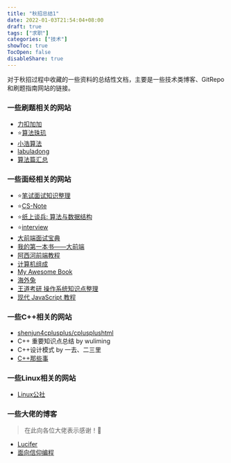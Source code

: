 ```yaml
---
title: "秋招总结1"
date: 2022-01-03T21:54:04+08:00
draft: true
tags: ["求职"]
categories: ["技术"]
showToc: true
TocOpen: false
disableShare: true
---
```


对于秋招过程中收藏的一些资料的总结性文档，主要是一些技术类博客、GitRepo 和刷题指南网站的链接。

### 一些刷题相关的网站
- [力扣加加](https://leetcode-solution-leetcode-pp.gitbook.io/leetcode-solution/)
- ⭐[算法珠玑](https://algorithm-essentials.soulmachine.me/)
- [小浩算法](https://www.geekxh.com)
- [labuladong](https://labuladong.gitee.io/algo/)
- [算法篇汇总](https://darktiantian.github.io/%E7%AE%97%E6%B3%95%E7%AF%87%E7%9B%AE%E5%BD%95%E6%B1%87%E6%80%BB/)

### 一些面经相关的网站
- ⭐[笔试面试知识整理](https://hit-alibaba.github.io/interview/)
- ⭐[CS-Note](http://www.cyc2018.xyz/)
- ⭐[纸上谈兵: 算法与数据结构](https://www.cnblogs.com/vamei/archive/2013/03/22/2974052.html)
- ⭐[interview](https://interview.huihut.com/#/)
- [大前端面试宝典](https://lucifer.ren/fe-interview/#/)
- [我的第一本书——大前端](https://lucifer.ren/automate-everything/#/)
- [阿西河前端教程](https://www.axihe.com/)
- [计算机组成](https://donizyo.gitbooks.io/computer-organization/content/)
- [My Awesome Book](https://naive.gitbooks.io/linux/content/)
- [海外兔](https://osjobs.net/)
- [王道考研 操作系统知识点整理](https://wizardforcel.gitbooks.io/wangdaokaoyan-os/content/index.html)
- [现代 JavaScript 教程](https://zh.javascript.info/)

### 一些C++相关的网站
- [shenjun4cplusplus/cplusplushtml](https://github.com/shenjun4cplusplus/cplusplushtml)
- C++ 重要知识点总结 by wuliming
- C++设计模式 by 一去、二三里
- [C++那些事](https://light-city.club/sc/)

### 一些Linux相关的网站
- [Linux公社](https://www.linuxidc.com/)

### 一些大佬的博客
> 在此向各位大佬表示感谢！🙇‍
- [Lucifer](Lucifer.ren)
- [面向信仰编程](https://draveness.me/)